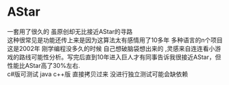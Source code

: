 # AStar
一套用了很久的 虽原创却无比接近AStar的寻路<br>
这种很常见是功能还传上来是因为这算法太有感情用了10多年 多种语言的n个项目<br>
这是2002年 刚学编程没多久的时候 自己想破脑袋想出来的 ,灵感来自连连看小游戏的路线可能性分析。写完后直到10年进入巨人才有同事告诉我很接近AStar，但性能比AStar高了30%左右.<br>
c#版可测试 java c++版  直接拷贝过来 没进行独立测试可能会缺依赖
